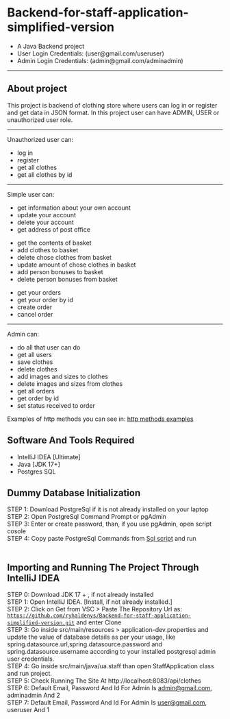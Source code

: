 # Backend-for-staff-application-simplified-version

<ul>
  <li> A Java Backend project
  <li> User Login Credentials: (user@gmail.com/useruser) 
  <li> Admin Login Credentials: (admin@gmail.com/adminadmin)
</ul>

<hr>

## About project

This project is backend of clothing store where users can log in or register and get data in JSON format.
In this project user can have ADMIN, USER or unauthorized user role.

<hr>
Unauthorized user can:
<ul> 
  <li> log in
  <li> register
  <li> get all clothes
  <li> get all clothes by id
</ul>
<hr>
Simple user can:
<ul> 
  <li> get information about your own account
  <li> update your account
  <li> delete your account
  <li> get address of post office
</ul>

<ul> 
  <li> get the contents of basket
  <li> add clothes to basket
  <li> delete chose clothes from basket
  <li> update amount of chose clothes in basket 
  <li> add person bonuses to basket
  <li> delete person bonuses from basket 
  
</ul>

<ul> 
  <li> get your orders
  <li> get your order by id
  <li> create order
  <li> cancel order 
  
</ul>
<hr>

Admin can:
<ul>
  <li> do all that user can do
  <li> get all users
  <li> save clothes
  <li> delete clothes  
  <li> add images and sizes to clothes 
  <li> delete images and sizes from clothes
  <li> get all orders
  <li> get order by id
  <li> set status received to order
</ul>


Examples of http methods you can see in: <a href="https://github.com/ryhaldenys/Backend-for-staff-application-simplified-version/blob/master/examples-of-http-methods.http">http methods examples</a>
<br>
## Software And Tools Required
<ul>
  <li> IntelliJ IDEA [Ultimate]
  <li> Java [JDK 17+] 
  <li> Postgres SQL
</ul>

## Dummy Database Initialization
STEP 1: Download PostgreSql if it is not already installed on your laptop <br>
STEP 2: Open PostgreSql Command Prompt or pgAdmin <br>
STEP 3: Enter or create password, than, if you use pgAdmin, open script cosole <br> 
STEP 4: Copy paste PostgreSql Commands from <a href="https://github.com/ryhaldenys/Backend-for-staff-application-simplified-version/blob/master/script.sql">Sql script</a> and run <br>
<br>

##  Importing and Running The Project Through IntelliJ IDEA
STEP 0: Download JDK 17 + , if not already installed <br>
STEP 1: Open IntelliJ IDEA. [Install, if not already installed.] <br>
STEP 2: Click on Get from VSC > Paste The Repository Url as: <br><code>https://github.com/ryhaldenys/Backend-for-staff-application-simplified-version.git</code> and enter Clone <br>
STEP 3: Go inside src/main/resources > application-dev.properties and update the value of database details as per your usage, like spring.datasource.url,spring.datasource.password and spring.datasource.username according to your installed postgresql admin user credentials. <br>
STEP 4: Go inside src/main/java/ua.staff than open StaffApplication class and run project.<br>
STEP 5: Check Running The Site At http://localhost:8083/api/clothes <br>
STEP 6: Default Email, Password And Id For Admin Is admin@gmail.com, adminadmin And 2 <br>
STEP 7: Default Email, Password And Id For Admin Is user@gmail.com, useruser And 1 


